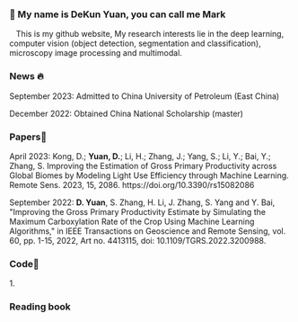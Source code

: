 ###  👋 My name is DeKun Yuan, you can call me Mark
<p>
    &nbsp&nbsp This is my github website, My research interests lie in the deep learning, computer vision (object detection, segmentation and classification), microscopy image processing and multimodal.
<p>

  ###  News 🔥
  <div>
     <p>September 2023: Admitted to China University of Petroleum (East China) </p>
     <p>December 2022: Obtained China National Scholarship (master)</p>
  </div>
    
### Papers🎉
  <div>
    <p>April 2023: Kong, D.; <strong>Yuan, D.</strong>; Li, H.; Zhang, J.; Yang, S.; Li, Y.; Bai, Y.; Zhang, S. Improving the Estimation of Gross Primary Productivity across Global Biomes by Modeling Light Use Efficiency through Machine Learning. Remote Sens. 2023, 15, 2086. https://doi.org/10.3390/rs15082086</p>
    <p>September 2022: <strong>D. Yuan</strong>, S. Zhang, H. Li, J. Zhang, S. Yang and Y. Bai, "Improving the Gross Primary Productivity Estimate by Simulating the Maximum Carboxylation Rate of the Crop Using Machine Learning Algorithms," in IEEE Transactions on Geoscience and Remote Sensing, vol. 60, pp. 1-15, 2022, Art no. 4413115, doi: 10.1109/TGRS.2022.3200988. </p>
  </div>

### Code🤖
  <div>
    <p>1. </p>
  </div>
  


### Reading book
<!--
**sdydk/sdydk** is a ✨ _special_ ✨ repository because its `README.md` (this file) appears on your GitHub profile.

Here are some ideas to get you started:

- 🔭 I’m currently working on ...
- 🌱 I’m currently learning ...
- 👯 I’m looking to collaborate on ...
- 🤔 I’m looking for help with ...
- 💬 Ask me about ...
- 📫 How to reach me: ...
- 😄 Pronouns: ...
- ⚡ Fun fact: ...
-->


